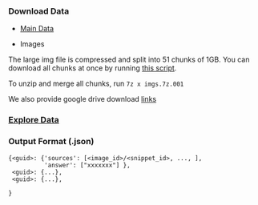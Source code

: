 ### Download Data
- [Main Data](http://tiger.lti.cs.cmu.edu/yingshac/WebQA_data_first_release/WebQA_data_first_release.7z)

- Images

The large img file is compressed and split into 51 chunks of 1GB. You can download all chunks at once by running [this script](https://github.com/WebQnA/WebQA/blob/main/download_imgs.sh).

To unzip and merge all chunks, run ` 7z x imgs.7z.001 `

We also provide google drive download [links](https://drive.google.com/drive/folders/1ApfD-RzvJ79b-sLeBx1OaiPNUYauZdAZ?usp=sharing) 

### [Explore Data](https://github.com/WebQnA/WebQA/blob/main/demo/Take_a_look_WebQA.ipynb)

### Output Format (.json)
```
{<guid>: {'sources': [<image_id>/<snippet_id>, ..., ],
          'answer': ["xxxxxxx"] },
 <guid>: {...},
 <guid>: {...},

}
```
